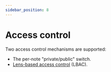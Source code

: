 ```yaml
---
sidebar_position: 8
---
```


# Access control

Two access control mechanisms are supported:

- The per-note "private/public" switch.
- [Lens-based access control](/lens-guide/lbac) (LBAC).
